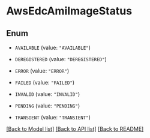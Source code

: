 # AwsEdcAmiImageStatus

## Enum


* `AVAILABLE` (value: `"AVAILABLE"`)

* `DEREGISTERED` (value: `"DEREGISTERED"`)

* `ERROR` (value: `"ERROR"`)

* `FAILED` (value: `"FAILED"`)

* `INVALID` (value: `"INVALID"`)

* `PENDING` (value: `"PENDING"`)

* `TRANSIENT` (value: `"TRANSIENT"`)


[[Back to Model list]](../README.md#documentation-for-models) [[Back to API list]](../README.md#documentation-for-api-endpoints) [[Back to README]](../README.md)


